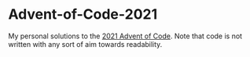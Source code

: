 # Advent-of-Code-2021
My personal solutions to the [2021 Advent of Code](https://adventofcode.com/). Note that code is not written with any sort of aim towards readability.
